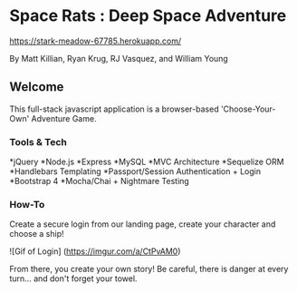 # Space Rats : Deep Space Adventure

https://stark-meadow-67785.herokuapp.com/

By Matt Killian, Ryan Krug, RJ Vasquez, and William Young

## Welcome

This full-stack javascript application is a browser-based 'Choose-Your-Own' Adventure Game.

### Tools & Tech
 
*jQuery
*Node.js
*Express
*MySQL
*MVC Architecture
*Sequelize ORM
*Handlebars Templating
*Passport/Session Authentication + Login
*Bootstrap 4
*Mocha/Chai + Nightmare Testing

### How-To

Create a secure login from our landing page, create your character and choose a ship!

![Gif of Login] (https://imgur.com/a/CtPvAM0)

From there, you create your own story! Be careful, there is danger at every turn... and don't forget your towel.
